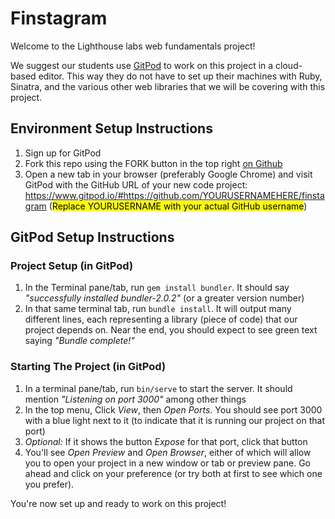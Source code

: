 # Finstagram


Welcome to the Lighthouse labs web fundamentals project! 

We suggest our students use [GitPod](https://www.gitpod.io/) to work on this project in a cloud-based editor. This way they do not have to set up their machines with Ruby, Sinatra, and the various other web libraries that we will be covering with this project.

## Environment Setup Instructions

1. Sign up for GitPod
2. Fork this repo using the FORK button in the top right [on Github](https://github.com/lighthouse-labs/finstagram)
3. Open a new tab in your browser (preferably Google Chrome) and visit GitPod with the GitHub URL of your new code project: <https://www.gitpod.io/#https://github.com/YOURUSERNAMEHERE/finstagram> (<mark>Replace YOURUSERNAME with your actual GitHub username</mark>)

## GitPod Setup Instructions

### Project Setup (in GitPod)

1. In the Terminal pane/tab, run `gem install bundler`. It should say _"successfully installed bundler-2.0.2"_ (or a greater version number)
2. In that same terminal tab, run `bundle install`. It will output many different lines, each representing a library (piece of code) that our project depends on. Near the end, you should expect to see green text saying _"Bundle complete!"_

### Starting The Project (in GitPod)

1. In a terminal pane/tab, run `bin/serve` to start the server. It should mention _"Listening on port 3000"_ among other things
2. In the top menu, Click _View_, then _Open Ports_. You should see port 3000 with a blue light next to it (to indicate that it is running our project on that port)
3. _Optional:_ If it shows the button _Expose_ for that port, click that button
4. You'll see _Open Preview_ and _Open Browser_, either of which will allow you to open your project in a new window or tab or preview pane. Go ahead and click on your preference (or try both at first to see which one you prefer).

You're now set up and ready to work on this project!
